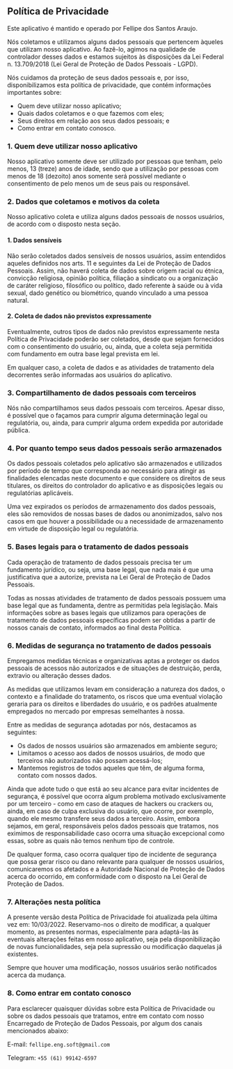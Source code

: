 ## Política de Privacidade

Este aplicativo é mantido e operado por Fellipe dos Santos Araujo.

Nós coletamos e utilizamos alguns dados pessoais que pertencem àqueles que utilizam nosso aplicativo. Ao fazê-lo, agimos na qualidade de controlador desses dados e estamos sujeitos às disposições da Lei Federal n. 13.709/2018 (Lei Geral de Proteção de Dados Pessoais - LGPD).

Nós cuidamos da proteção de seus dados pessoais e, por isso, disponibilizamos esta política de privacidade, que contém informações importantes sobre:

* Quem deve utilizar nosso aplicativo;
* Quais dados coletamos e o que fazemos com eles;
* Seus direitos em relação aos seus dados pessoais; e
* Como entrar em contato conosco.

### 1. Quem deve utilizar nosso aplicativo

Nosso aplicativo somente deve ser utilizado por pessoas que tenham, pelo menos, 13 (treze) anos de idade, sendo que a utilização por pessoas com menos de 18 (dezoito) anos somente será possível mediante o consentimento de pelo menos um de seus pais ou responsável.

### 2. Dados que coletamos e motivos da coleta

Nosso aplicativo coleta e utiliza alguns dados pessoais de nossos usuários, de acordo com o disposto nesta seção.

#### 1. Dados sensíveis

Não serão coletados dados sensíveis de nossos usuários, assim entendidos aqueles definidos nos arts. 11 e seguintes da Lei de Proteção de Dados Pessoais. Assim, não haverá coleta de dados sobre origem racial ou étnica, convicção religiosa, opinião política, filiação a sindicato ou a organização de caráter religioso, filosófico ou político, dado referente à saúde ou à vida sexual, dado genético ou biométrico, quando vinculado a uma pessoa natural.

#### 2. Coleta de dados não previstos expressamente

Eventualmente, outros tipos de dados não previstos expressamente nesta Política de Privacidade poderão ser coletados, desde que sejam fornecidos com o consentimento do usuário, ou, ainda, que a coleta seja permitida com fundamento em outra base legal prevista em lei.

Em qualquer caso, a coleta de dados e as atividades de tratamento dela decorrentes serão informadas aos usuários do aplicativo.

### 3. Compartilhamento de dados pessoais com terceiros

Nós não compartilhamos seus dados pessoais com terceiros. Apesar disso, é possível que o façamos para cumprir alguma determinação legal ou regulatória, ou, ainda, para cumprir alguma ordem expedida por autoridade pública.

### 4. Por quanto tempo seus dados pessoais serão armazenados

Os dados pessoais coletados pelo aplicativo são armazenados e utilizados por período de tempo que corresponda ao necessário para atingir as finalidades elencadas neste documento e que considere os direitos de seus titulares, os direitos do controlador do aplicativo e as disposições legais ou regulatórias aplicáveis.

Uma vez expirados os períodos de armazenamento dos dados pessoais, eles são removidos de nossas bases de dados ou anonimizados, salvo nos casos em que houver a possibilidade ou a necessidade de armazenamento em virtude de disposição legal ou regulatória.

### 5. Bases legais para o tratamento de dados pessoais

Cada operação de tratamento de dados pessoais precisa ter um fundamento jurídico, ou seja, uma base legal, que nada mais é que uma justificativa que a autorize, prevista na Lei Geral de Proteção de Dados Pessoais.

Todas as nossas atividades de tratamento de dados pessoais possuem uma base legal que as fundamenta, dentre as permitidas pela legislação. Mais informações sobre as bases legais que utilizamos para operações de tratamento de dados pessoais específicas podem ser obtidas a partir de nossos canais de contato, informados ao final desta Política.

### 6. Medidas de segurança no tratamento de dados pessoais

Empregamos medidas técnicas e organizativas aptas a proteger os dados pessoais de acessos não autorizados e de situações de destruição, perda, extravio ou alteração desses dados.

As medidas que utilizamos levam em consideração a natureza dos dados, o contexto e a finalidade do tratamento, os riscos que uma eventual violação geraria para os direitos e liberdades do usuário, e os padrões atualmente empregados no mercado por empresas semelhantes à nossa.

Entre as medidas de segurança adotadas por nós, destacamos as seguintes:

* Os dados de nossos usuários são armazenados em ambiente seguro;
* Limitamos o acesso aos dados de nossos usuários, de modo que terceiros não autorizados não possam acessá-los;
* Mantemos registros de todos aqueles que têm, de alguma forma, contato com nossos dados.

Ainda que adote tudo o que está ao seu alcance para evitar incidentes de segurança, é possível que ocorra algum problema motivado exclusivamente por um terceiro - como em caso de ataques de hackers ou crackers ou, ainda, em caso de culpa exclusiva do usuário, que ocorre, por exemplo, quando ele mesmo transfere seus dados a terceiro. Assim, embora sejamos, em geral, responsáveis pelos dados pessoais que tratamos, nos eximimos de responsabilidade caso ocorra uma situação excepcional como essas, sobre as quais não temos nenhum tipo de controle.

De qualquer forma, caso ocorra qualquer tipo de incidente de segurança que possa gerar risco ou dano relevante para qualquer de nossos usuários, comunicaremos os afetados e a Autoridade Nacional de Proteção de Dados acerca do ocorrido, em conformidade com o disposto na Lei Geral de Proteção de Dados.

### 7. Alterações nesta política

A presente versão desta Política de Privacidade foi atualizada pela última vez em: 10/03/2022. Reservamo-nos o direito de modificar, a qualquer momento, as presentes normas, especialmente para adaptá-las às eventuais alterações feitas em nosso aplicativo, seja pela disponibilização de novas funcionalidades, seja pela supressão ou modificação daquelas já existentes.

Sempre que houver uma modificação, nossos usuários serão notificados acerca da mudança.

### 8. Como entrar em contato conosco

Para esclarecer quaisquer dúvidas sobre esta Política de Privacidade ou sobre os dados pessoais que tratamos, entre em contato com nosso Encarregado de Proteção de Dados Pessoais, por algum dos canais mencionados abaixo:

  E-mail: `fellipe.eng.soft@gmail.com`

  Telegram: `+55 (61) 99142-6597`
